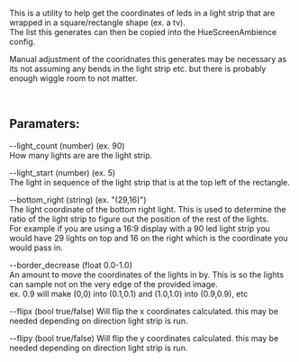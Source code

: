 ﻿This is a utility to help get the coordinates of leds in a light strip that are wrapped in a square/rectangle shape (ex. a tv).\
The list this generates can then be copied into the HueScreenAmbience config.

Manual adjustment of the cooridnates this generates may be necessary as its not assuming any bends in the light strip etc. but there is probably enough wiggle room to not matter.

&nbsp;

## Paramaters:

--light_count (number) (ex. 90)\
How many lights are are the light strip.

--light_start (number) (ex. 5)\
The light in sequence of the light strip that is at the top left of the rectangle.

--bottom_right (string) (ex. "(29,16)")\
The light coordinate of the bottom right light. This is used to determine the ratio of the light strip to figure out the position of the rest of the lights.\
For example if you are using a 16:9 display with a 90 led light strip you would have 29 lights on top and 16 on the right which is the coordinate you would pass in.

--border_decrease (float 0.0-1.0)\
An amount to move the coordinates of the lights in by. This is so the lights can sample not on the very edge of the provided image.\
ex. 0.9 will make (0,0) into (0.1,0.1) and (1.0,1.0) into (0.9,0.9), etc

--flipx (bool true/false)
Will flip the x coordinates calculated. this may be needed depending on direction light strip is run.

--flipy (bool true/false)
Will flip the y coordinates calculated. this may be needed depending on direction light strip is run.